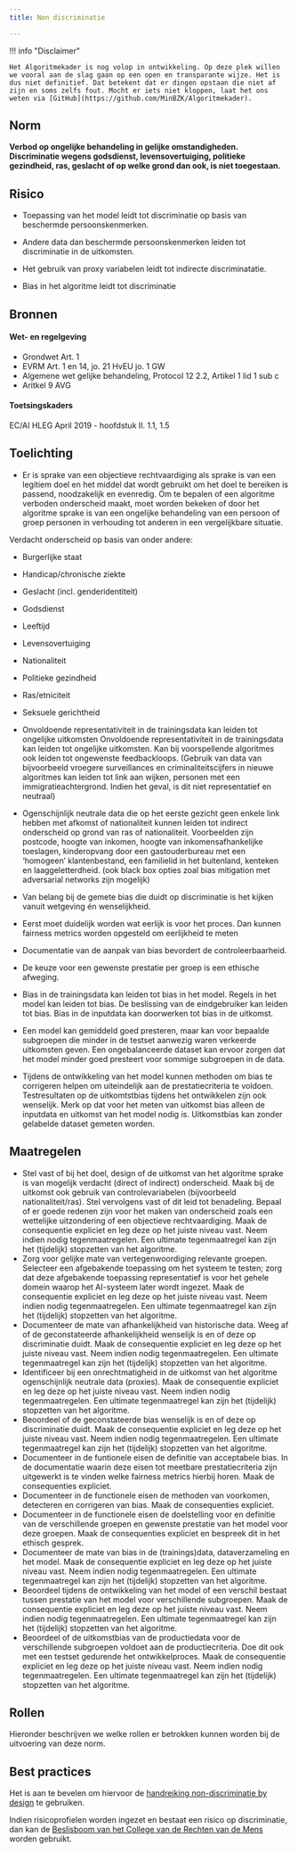 ```yaml
---
title: Non discriminatie

---
```


!!! info "Disclaimer"

    Het Algoritmekader is nog volop in ontwikkeling. Op deze plek willen we vooral aan de slag gaan op een open en transparante wijze. Het is dus niet definitief. Dat betekent dat er dingen opstaan die niet af zijn en soms zelfs fout. Mocht er iets niet kloppen, laat het ons weten via [GitHub](https://github.com/MinBZK/Algoritmekader).


## Norm
**Verbod op ongelijke behandeling in gelijke omstandigheden. Discriminatie wegens godsdienst, levensovertuiging, politieke gezindheid, ras, geslacht of op welke grond dan ook, is niet toegestaan.**

## Risico
- Toepassing van het model leidt tot discriminatie op basis van beschermde persoonskenmerken. 

- Andere data dan beschermde persoonskenmerken leiden tot discriminatie in de uitkomsten. 

- Het gebruik van proxy variabelen leidt tot indirecte discriminatatie.

- Bias in het algoritme leidt tot discriminatie

## Bronnen

#### Wet- en regelgeving
- Grondwet Art. 1
- EVRM Art. 1 en 14, jo. 21 HvEU jo. 1 GW
- Algemene wet gelijke behandeling, Protocol 12 2.2, Artikel 1 lid 1 sub c 
- Aritkel 9 AVG

#### Toetsingskaders
EC/AI HLEG April 2019 - hoofdstuk II. 1.1, 1.5

## Toelichting
- Er is sprake van een objectieve rechtvaardiging als sprake is van een legitiem doel en het middel dat wordt gebruikt om het doel te bereiken is passend, noodzakelijk en evenredig. Om te bepalen of een algoritme verboden onderscheid maakt, moet worden bekeken of door het algoritme sprake is van een ongelijke behandeling van een persoon of groep personen in verhouding tot anderen in een vergelijkbare situatie.

Verdacht onderscheid op basis van onder andere:

- Burgerlijke staat
- Handicap/chronische ziekte
- Geslacht (incl. genderidentiteit)
- Godsdienst
- Leeftijd
- Levensovertuiging
- Nationaliteit
- Politieke gezindheid
- Ras/etniciteit
- Seksuele gerichtheid

- Onvoldoende representativiteit in de trainingsdata kan leiden tot ongelijke uitkomsten
Onvoldoende representativiteit in de trainingsdata kan leiden tot ongelijke uitkomsten. Kan bij voorspellende algoritmes ook leiden tot ongewenste feedbackloops. (Gebruik van data van bijvoorbeeld vroegere surveillances en criminaliteitscijfers in nieuwe algoritmes kan leiden tot link aan wijken, personen met een immigratieachtergrond. Indien het geval, is dit niet representatief en neutraal)

- Ogenschijnlijk neutrale data die op het eerste gezicht geen enkele link hebben met afkomst of nationaliteit kunnen leiden tot indirect onderscheid op grond van ras of nationaliteit. Voorbeelden zijn postcode, hoogte van inkomen, hoogte van inkomensafhankelijke toeslagen, kinderopvang door een gastouderbureau met een ‘homogeen’ klantenbestand, een familielid in het buitenland, kenteken en laaggeletterdheid.
(ook black box opties zoal bias mitigation met adversarial networks zijn mogelijk)

- Van belang bij de gemete bias die duidt op discriminatie is het kijken vanuit wetgeving én wenselijkheid.
- Eerst moet duidelijk worden wat eerlijk is voor het proces. Dan kunnen fairness metrics worden opgesteld om eerlijkheid te meten
- Documentatie van de aanpak van bias bevordert de controleerbaarheid.
- De keuze voor een gewenste prestatie per groep is een ethische afweging. 
- Bias in de trainingsdata kan leiden tot bias in het model. Regels in het model kan leiden tot bias. De beslissing van de eindgebruiker kan leiden tot bias. Bias in de inputdata kan doorwerken tot bias in de uitkomst.
- Een model kan gemiddeld goed presteren, maar kan voor bepaalde subgroepen die minder in de testset aanwezig waren verkeerde uitkomsten geven. Een ongebalanceerde dataset kan ervoor zorgen dat het model minder goed presteert voor sommige subgroepen in de data.
-  Tijdens de ontwikkeling van het model kunnen methoden om bias te corrigeren helpen om uiteindelijk aan de prestatiecriteria te voldoen. Testresultaten op de uitkomtstbias tijdens het ontwikkelen zijn ook wenselijk. Merk op dat voor het meten van uitkomst bias alleen de inputdata en uitkomst van het model nodig is. Uitkomstbias kan zonder gelabelde dataset gemeten worden.


## Maatregelen
- Stel vast of bij het doel, design of de uitkomst van het algoritme sprake is van mogelijk verdacht (direct of indirect) onderscheid. Maak bij de uitkomst ook gebruik van controlevariabelen (bijvoorbeeld nationaliteit/ras). Stel vervolgens vast of dit leid tot benadeling. Bepaal of er goede redenen zijn voor het maken van onderscheid zoals een wettelijke uitzondering of een objectieve rechtvaardiging.  Maak de consequentie expliciet en leg deze op het juiste niveau vast. Neem indien nodig tegenmaatregelen. Een ultimate tegenmaatregel kan zijn het (tijdelijk) stopzetten van het algoritme.
- Zorg voor gelijke mate van vertegenwoordiging relevante groepen. Selecteer een afgebakende toepassing om het systeem te testen; zorg dat deze afgebakende toepassing representatief is voor het gehele domein waarop het AI-systeem later wordt ingezet. Maak de consequentie expliciet en leg deze op het juiste niveau vast. Neem indien nodig tegenmaatregelen. Een ultimate tegenmaatregel kan zijn het (tijdelijk) stopzetten van het algoritme. 
- Documenteer de mate van afhankelijkheid van historische data. Weeg af of de geconstateerde afhankelijkheid wenselijk is en of deze op discriminatie duidt. Maak de consequentie expliciet en leg deze op het juiste niveau vast. Neem indien nodig tegenmaatregelen. Een ultimate tegenmaatregel kan zijn het (tijdelijk) stopzetten van het algoritme.
- Identificeer bij een onrechtmatigheid in de uitkomst van het algoritme ogenschijnlijk neutrale data (proxies). Maak de consequentie expliciet en leg deze op het juiste niveau vast. Neem indien nodig tegenmaatregelen. Een ultimate tegenmaatregel kan zijn het (tijdelijk) stopzetten van het algoritme.
- Beoordeel of de geconstateerde bias wenselijk is en of deze op discriminatie duidt. Maak de consequentie expliciet en leg deze op het juiste niveau vast. Neem indien nodig tegenmaatregelen. Een ultimate tegenmaatregel kan zijn het (tijdelijk) stopzetten van het algoritme.
- Documenteer in de funtionele eisen de definitie van acceptabele bias. In de documentatie waarin deze eisen tot meetbare prestatiecriteria zijn uitgewerkt is te vinden welke fairness metrics hierbij horen. Maak de consequenties expliciet.
- Documenteer in de functionele eisen de methoden van voorkomen, detecteren en corrigeren van bias. Maak de consequenties expliciet.
- Documenteer in de functionele eisen de doelstelling voor en definitie van de verschillende groepen en gewenste prestatie van het model voor deze groepen. Maak de consequenties expliciet en bespreek dit in het ethisch gesprek.
- Documenteer de mate van bias in de (trainings)data, dataverzameling en het model. Maak de consequentie expliciet en leg deze op het juiste niveau vast. Neem indien nodig tegenmaatregelen. Een ultimate tegenmaatregel kan zijn het (tijdelijk) stopzetten van het algoritme.
- Beoordeel tijdens de ontwikkeling van het model of een verschil bestaat tussen prestatie van het model voor verschillende subgroepen. Maak de consequentie expliciet en leg deze op het juiste niveau vast. Neem indien nodig tegenmaatregelen. Een ultimate tegenmaatregel kan zijn het (tijdelijk) stopzetten van het algoritme.
- Beoordeel of de uitkomstbias van de productiedata voor de verschillende subgroepen voldoet aan de productiecriteria. Doe dit ook met een testset gedurende het ontwikkelproces. Maak de consequentie expliciet en leg deze op het juiste niveau vast. Neem indien nodig tegenmaatregelen. Een ultimate tegenmaatregel kan zijn het (tijdelijk) stopzetten van het algoritme.


## Rollen
Hieronder beschrijven we welke rollen er betrokken kunnen worden bij de uitvoering van deze norm. 


## Best practices
Het is aan te bevelen om hiervoor de [handreiking non-discriminatie by design](https://open.overheid.nl/documenten/ronl-3f9fa69c-acf4-444d-96e1-5c48df00eb3c/pdf) te gebruiken.



Indien risicoprofielen worden ingezet en bestaat een risico op discriminatie, dan kan de [Beslisboom van het College van de Rechten van de Mens](https://publicaties.mensenrechten.nl/file/6ac9f9ec-c837-23b1-0032-5c2e684db188.pdf) worden gebruikt.
 




